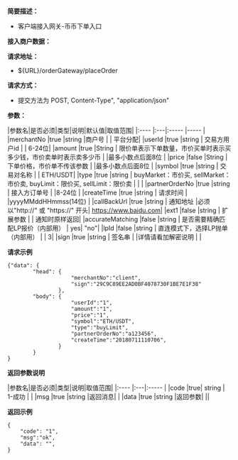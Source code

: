 **简要描述：**

- 客户端接入网关-币币下单入口

**接入商户数据：**


**请求地址：**
- ${URL}/orderGateway/placeOrder

**请求方式：**
-  提交方法为 POST, Content-Type", "application/json"

**参数：**

|参数名|是否必须|类型|说明|默认值|取值范围|
|:----    |:---|:----- |-----   |
|merchantNo |true  |string |商户号   | | 平台分配|
|userId |true  |string | 交易方用户id   | | 6-24位|
|amount |true  |String | 限价单表示下单数量，市价买单时表示买多少钱，市价卖单时表示卖多少币   | |最多小数点后面8位 |
|price |false  |String |下单价格，市价单不传该参数   | |最多小数点后面8位 |
|symbol |true  |string | 交易对名称   | | ETH/USDT|
|type |true  |string | buyMarket：市价买, sellMarket：市价卖, buyLimit：限价买, sellLimit：限价卖    | | |
|partnerOrderNo |true  |string | 接入方订单号   | |8-24位 |
|createTime |true  |string | 请求时间   | |yyyyMMddHHmmss(14位) |
|callBackUrl |true  |string | 通知地址   |必须以"http://"  或 "https://" 开头| https://www.baidu.com|
|ext1 |false  |string | 扩展参数   | | 通知时原样返回|
|accurateMatching |false  |string | 是否需要精确匹配LP报价（内部用）   | yes| "no"|
|lpId |false  |string | 直连模式下，选择LP抛单（内部用）   | | 3|
|sign |true  |string | 签名串   | |详情请看加解密说明 | |

 **请求示例**
```
{"data": {
		"head": {
					"merchantNo":"client",
					"sign":"29C9C89EE2AD0BF4078730F1BE7E1F38"
				},
		"body": {
					"userId":"1",
					"amount":"1",
					"price":"1",
					"symbol":"ETH/USDT",
					"type":"buyLimit",
					"partnerOrderNo":"a123456",
					"createTime":"20180711110706",
		 		}
		}
}

```

 **返回参数说明** 

|参数名|是否必须|类型|说明|取值范围|
|:----    |:---|:----- |
|code  |true| string  | 1-成功 | |
|msg |true   |string |返回消息| |
|data |true   |string |返回参数| ||

 **返回示例**
```
{
	"code": "1",
	"msg":"ok",
	"data": "",
}
```
